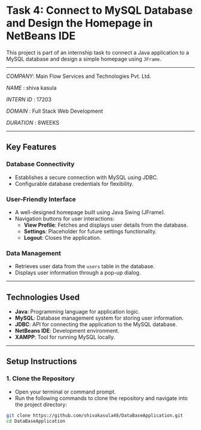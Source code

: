 # Task 4: Connect to MySQL Database and Design the Homepage in NetBeans IDE 

This project is part of an internship task to connect a Java application to a MySQL database and design a simple homepage using `JFrame`.

---


*COMPANY*: Main Flow Services and Technologies Pvt. Ltd. 

*NAME* : shiva kasula

*INTERN ID* : 17203

*DOMAIN* : Full Stack Web Development

*DURATION* : 8WEEKS

---



## Key Features

### Database Connectivity
- Establishes a secure connection with MySQL using JDBC.
- Configurable database credentials for flexibility.

### User-Friendly Interface
- A well-designed homepage built using Java Swing (JFrame).
- Navigation buttons for user interactions:
  - **View Profile**: Fetches and displays user details from the database.
  - **Settings**: Placeholder for future settings functionality.
  - **Logout**: Closes the application.

### Data Management
- Retrieves user data from the `users` table in the database.
- Displays user information through a pop-up dialog.

---


## Technologies Used

- **Java**: Programming language for application logic.
- **MySQL**: Database management system for storing user information.
- **JDBC**: API for connecting the application to the MySQL database.
- **NetBeans IDE**: Development environment.
- **XAMPP**: Tool for running MySQL locally.

---

## Setup Instructions

### 1. Clone the Repository
- Open your terminal or command prompt.
- Run the following commands to clone the repository and navigate into the project directory:

```bash
git clone https://github.com/shivakasula48/DataBaseApplication.git
cd DataBaseApplication
```
